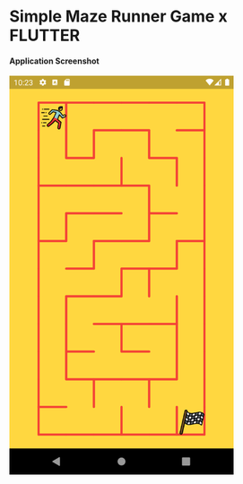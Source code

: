 # Simple Maze Runner Game x FLUTTER
#### Application Screenshot


<img src="https://github.com/geekyshow1/flutter_maze_runner/blob/master/screenshots/1.png" width="400" />


